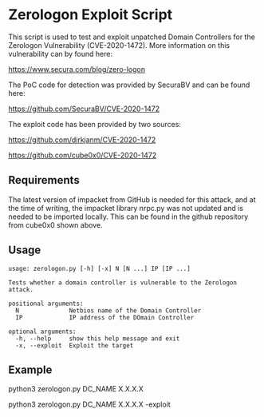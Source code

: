 # Zerologon Exploit Script

This script is used to test and exploit unpatched Domain Controllers for the Zerologon Vulnerability (CVE-2020-1472).
More information on this vulnerability can by found here:

https://www.secura.com/blog/zero-logon

The PoC code for detection was provided by SecuraBV and can be found here:

https://github.com/SecuraBV/CVE-2020-1472

The exploit code has been provided by two sources:

https://github.com/dirkjanm/CVE-2020-1472

https://github.com/cube0x0/CVE-2020-1472

## Requirements

The latest version of impacket from GitHub is needed for this attack, and at the time of writing, the 
impacket library nrpc.py was not updated and is needed to be imported locally. This can be found
in the github repository from cube0x0 shown above.

## Usage

```
usage: zerologon.py [-h] [-x] N [N ...] IP [IP ...]

Tests whether a domain controller is vulnerable to the Zerologon attack.

positional arguments:
  N              Netbios name of the Domain Controller
  IP             IP address of the DOmain Controller

optional arguments:
  -h, --help     show this help message and exit
  -x, --exploit  Exploit the target
```
## Example

python3 zerologon.py DC\_NAME X.X.X.X

python3 zerologon.py DC\_NAME X.X.X.X -exploit
